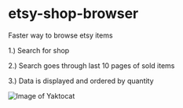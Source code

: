 # etsy-shop-browser
Faster way to browse etsy items

1.) Search for shop

2.) Search goes through last 10 pages of sold items

3.) Data is displayed and ordered by quantity


![Image of Yaktocat](https://www.upload.ee/image/5968175/img.png)

